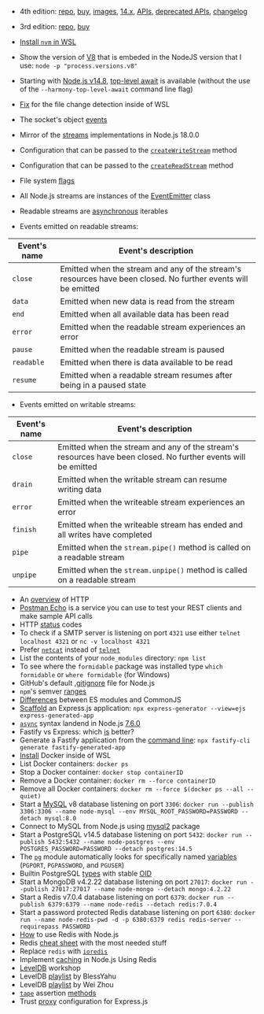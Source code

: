- 4th edition: [repo](https://github.com/PacktPublishing/Node.js-14-Cookbook), [buy](https://www.packtpub.com/product/node-cookbook-fourth-edition/9781838558758), [images](https://static.packt-cdn.com/downloads/9781838558758_ColorImages.pdf), [14.x](https://github.com/nodejs/release#release-schedule), [APIs](https://nodejs.org/dist/latest-v14.x/docs/api/all.html), [deprecated APIs](https://nodejs.org/dist/latest-v14.x/docs/api/deprecations.html), [changelog](https://github.com/nodejs/node/blob/main/doc/changelogs/CHANGELOG_V14.md)
- 3rd edition: [repo](https://github.com/PacktPublishing/Node-Cookbook-3rd-Ed), [buy](https://www.packtpub.com/product/node-cookbook-third-edition/9781785880087)
- [Install `nvm` in WSL](https://github.com/nvm-sh/nvm#install--update-script)
- Show the version of [V8](https://nodejs.dev/learn/the-v8-javascript-engine) that is embeded in the NodeJS version that I use: `node -p "process.versions.v8"`
- Starting with [Node.js v14.8](https://nodejs.org/en/blog/release/v14.8.0), [top-level await](https://github.com/tc39/proposal-top-level-await) is available (without the use of the `--harmony-top-level-await` command line flag)
- [Fix](https://stackoverflow.com/a/69277786/1904223) for the file change detection inside of WSL
- The socket's object [events](https://static.packt-cdn.com/downloads/9781838558758_ColorImages.pdf#page=9)
- Mirror of the [streams](https://github.com/nodejs/readable-stream) implementations in Node.js 18.0.0
- Configuration that can be passed to the [`createWriteStream`](https://static.packt-cdn.com/downloads/9781838558758_ColorImages.pdf#page=11) method
- Configuration that can be passed to the [`createReadStream`](https://static.packt-cdn.com/downloads/9781838558758_ColorImages.pdf#page=12) method
- File system [flags](https://nodejs.org/api/fs.html#fs_file_system_flags)
- All Node.js streams are instances of the [EventEmitter](https://nodejs.org/api/events.html#events_class_eventemitter) class
- Readable streams are [asynchronous](https://developer.mozilla.org/en-US/docs/Web/JavaScript/Reference/Statements/for-await...of) iterables

- Events emitted on readable streams: 

| Event's name | Event's description                                                                                           |
| ------------ | ------------------------------------------------------------------------------------------------------------- |
| `close`      | Emitted when the stream and any of the stream's resources have been closed. No further events will be emitted |
| `data`       | Emitted when new data is read from the stream                                                                 |
| `end`        | Emitted when all available data has been read                                                                 |
| `error`      | Emitted when the readable stream experiences an error                                                         |
| `pause`      | Emitted when the readable stream is paused                                                                    |
| `readable`   | Emitted when there is data available to be read                                                               |
| `resume`     | Emitted when a readable stream resumes after being in a paused state                                          |


- Events emitted on writable streams:

| Event's name | Event's description                                                                                           |
| ------------ | ------------------------------------------------------------------------------------------------------------- |
| `close`      | Emitted when the stream and any of the stream's resources have been closed. No further events will be emitted |
| `drain`      | Emitted when the writable stream can resume writing data                                                      |
| `error`      | Emitted when the writeable stream experiences an error                                                        |
| `finish`     | Emitted when the writeable stream has ended and all writes have completed                                     |
| `pipe`       | Emitted when the `stream.pipe()` method is called on a readable stream                                        |
| `unpipe`     | Emitted when the `stream.unpipe()` method is called on a readable stream                                      |

- An [overview](https://developer.mozilla.org/en-US/docs/Web/HTTP/Overview) of HTTP
- [Postman Echo](https://postman-echo.com) is a service you can use to test your REST clients and make sample API calls
- HTTP [status](https://www.rfc-editor.org/rfc/rfc2616#section-10) codes
- To check if a SMTP server is listening on port `4321` use either `telnet localhost 4321` or `nc -v localhost 4321`
- Prefer [`netcat`](https://blog.benstein.nl/posts/Telnet-is-dead-long-live-netcat) instead of [`telnet`](https://superuser.com/a/1461622)
- List the contents of your `node_modules` directory: `npm list`
- To see where the `formidable` package was installed type `which formidable` or `where formidable` (for Windows) 
- GitHub's default [.gitignore](https://github.com/github/gitignore/blob/main/Node.gitignore) file for Node.js
- `npm`'s semver [ranges](https://docs.npmjs.com/cli/v8/configuring-npm/package-json#dependencies)
- [Differences](https://nodejs.org/api/esm.html#esm_differences_between_es_modules_and_commonjs) between ES modules and CommonJS
- [Scaffold](https://developer.mozilla.org/en-US/docs/Learn/Server-side/Express_Nodejs/skeleton_website#overview) an Express.js application: `npx express-generator --view=ejs express-generated-app`
- [`async`](https://developer.mozilla.org/en-US/docs/Learn/JavaScript/Asynchronous/Promises#async_and_await) syntax landend in Node.js [7.6.0](https://github.com/nodejs/node/blob/main/doc/changelogs/CHANGELOG_V7.md#7.6.0) 
- Fastify vs Express: which [is](https://youtu.be/SlUNZZaZhFU) better? 
- Generate a Fastify application from the [command line](https://github.com/fastify/fastify-cli#usage): `npx fastify-cli generate fastify-generated-app`
- [Install](https://youtu.be/2TKh3aokgec) Docker inside of WSL
- List Docker containers: `docker ps`
- Stop a Docker container: `docker stop containerID`
- Remove a Docker container: `docker rm --force containerID`
- Remove all Docker containers: `docker rm --force $(docker ps --all --quiet)`
- Start a [MySQL](https://geshan.com.np/blog/2022/02/mysql-docker-compose/#run-mysql-with-docker) v8 database listening on port `3306`: `docker run --publish 3306:3306 --name node-mysql --env MYSQL_ROOT_PASSWORD=PASSWORD --detach mysql:8.0`
- Connect to MySQL from Node.js using [mysql2](https://geshan.com.np/blog/2020/11/nodejs-mysql-tutorial/#wire-up-node.js-with-mysql) package
- Start a PostgreSQL v14.5 database listening on port `5432`: `docker run --publish 5432:5432 --name node-postgres --env POSTGRES_PASSWORD=PASSWORD --detach postgres:14.5`
- The [`pg`](https://node-postgres.com/features/connecting#environment-variables) module automatically looks for specifically named [variables](https://www.postgresql.org/docs/current/libpq-envars.html) (`PGPORT`, `PGPASSWORD`, and `PGUSER`)
- Builtin PostgreSQL [types](https://github.com/brianc/node-pg-types/blob/master/lib/builtins.js) with stable [OID](https://www.postgresql.org/docs/current/datatype-oid.html)
- Start a MongoDB v4.2.22 database listening on port `27017`: `docker run --publish 27017:27017 --name node-mongo --detach mongo:4.2.22`
- Start a Redis v7.0.4 database listening on port `6379`: `docker run --publish 6379:6379 --name node-redis --detach redis:7.0.4`
- Start a password protected Redis database listening on port `6380`: `docker run --name node-redis-pwd -d -p 6380:6379 redis redis-server --requirepass PASSWORD`
- [How](https://flaviocopes.com/how-to-use-redis-nodejs) to use Redis with Node.js
- Redis [cheat sheet](https://github.com/CyberT33N/redis-cheat-sheet) with the most needed stuff
- Replace `redis` with [`ioredis`](https://ably.com/blog/migrating-from-node-redis-to-ioredis)
- Implement [caching](https://www.digitalocean.com/community/tutorials/how-to-implement-caching-in-node-js-using-redis) in Node.js Using Redis
- [LevelDB](https://github.com/cyberwizardinstitute/workshops/blob/master/leveldb.markdown) workshop
- LevelDB [playlist](https://www.youtube.com/playlist?list=PLlOo05o5nzJTSXUQqxaWEz24vV0eq2mSH) by BlessYahu
- LevelDB [playlist](https://www.youtube.com/playlist?list=PLaCN8MYUet0tR1xn5d8ZtCumHKtP6Wkeq) by Wei Zhou
- [`tape`](www.npmjs.com/package/tape) assertion [methods](https://static.packt-cdn.com/downloads/9781838558758_ColorImages.pdf#page=23) 
-  Trust [proxy](https://expressjs.com/en/guide/behind-proxies.html) configuration for Express.js 
